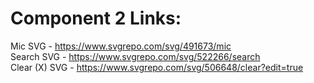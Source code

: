 # Component 2 Links:

Mic SVG - https://www.svgrepo.com/svg/491673/mic<br>
Search SVG - https://www.svgrepo.com/svg/522266/search<br>
Clear (X) SVG - https://www.svgrepo.com/svg/506648/clear?edit=true